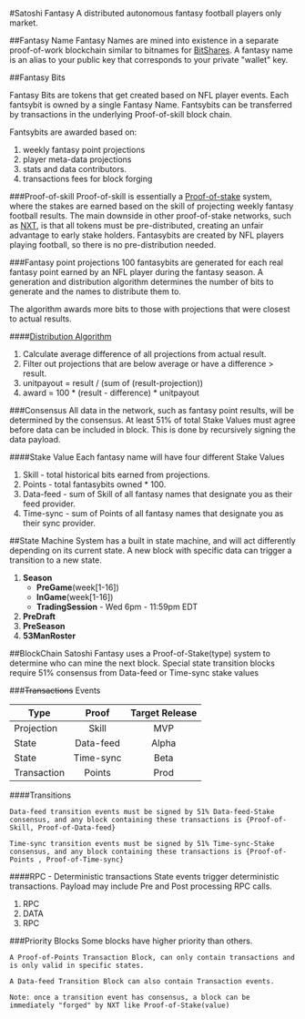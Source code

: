 #Satoshi Fantasy
A distributed autonomous fantasy football players only market.  

##Fantasy Name
Fantasy Names are mined into existence in a separate proof-of-work blockchain similar to bitnames for [BitShares](https://github.com/InvictusInnovations/BitShares). A fantasy name is an alias to your public key that corresponds to your private "wallet" key. 

##Fantasy Bits

Fantasy Bits are tokens that get created based on NFL player events.  Each fantsybit is owned by a single Fantasy Name. Fantsybits can be transferred by transactions in the underlying Proof-of-skill block chain.    

Fantsybits are awarded based on:

1. weekly fantasy point projections 
2. player meta-data projections
3. stats and data contributors.
4. transactions fees for block forging

###Proof-of-skill
Proof-of-skill is essentially a [Proof-of-stake](http://en.wikipedia.org/wiki/Proof-of-stake) system, where the stakes are earned based on the skill of projecting weekly fantasy football results. The main downside in other proof-of-stake networks, such as [NXT](http://wiki.nxtcrypto.org/wiki/Whitepaper:Nxt#Proof-of-Stake), is that all tokens must be pre-distributed, creating an unfair advantage to early stake holders. Fantasybits are created by NFL players playing football, so there is no pre-distribution needed.  


###Fantasy point projections
100 fantasybits are generated for each real fantasy point earned by an NFL player during the fantasy season. A generation and distribution algorithm determines the number of bits to generate and the names to distribute them to.

The algorithm awards more bits to those with projections that were closest to actual results. 

####[Distribution Algorithm](https://github.com/jaybny/fantasybit/blob/master/src/DistributionAlgo.cpp) 
1. Calculate average difference of all projections from actual result. 
2. Filter out projections that are below average or have a difference > result.
3. unitpayout = result / (sum of (result-projection))
4. award = 100 * (result - difference) * unitpayout 


###Consensus 
All data in the network, such as fantasy point results, will be determined by the consensus. At least 51% of total Stake Values must agree before data can be included in block. This is done by recursively signing the data payload. 

####Stake Value
Each fantasy name will have four different Stake Values

1. Skill - total historical bits earned from projections.
2. Points - total fantasybits owned * 100. 
2. Data-feed - sum of Skill of all fantasy names that designate you as their feed provider.
3. Time-sync - sum of Points of all fantasy names that designate you as their sync provider.  


##State Machine
System has a built in state machine, and will act differently depending on its current state. A new block with specific data can trigger a transition to a new state. 

1. **Season**
 	- **PreGame**(week[1-16])  
	- **InGame**(week[1-16]) 
	- **TradingSession** - Wed 6pm - 11:59pm EDT 
4. **PreDraft** 
5. **PreSeason**
6. **53ManRoster**

##BlockChain
Satoshi Fantasy uses a Proof-of-Stake(type) system to determine who can mine the next block. Special state transition blocks require 51% consensus from Data-feed or Time-sync stake values 

###~~Transactions~~ Events


Type |Proof      |Target Release  
-----|:---------:|:------:
Projection|Skill|MVP 
State|Data-feed  |Alpha
State|Time-sync  |Beta
Transaction|Points|Prod

####Transitions

````
Data-feed transition events must be signed by 51% Data-feed-Stake consensus, and any block containing these transactions is {Proof-of-Skill, Proof-of-Data-feed}

Time-sync transition events must be signed by 51% Time-sync-Stake consensus, and any block containing these transactions is {Proof-of-Points , Proof-of-Time-sync}
````
####RPC - Deterministic transactions
State events trigger deterministic transactions. Payload may include Pre and Post processing RPC calls. 

1. RPC
2. DATA
3. RPC 

###Priority Blocks
Some blocks have higher priority than others.

````
A Proof-of-Points Transaction Block, can only contain transactions and is only valid in specific states.  

A Data-feed Transition Block can also contain Transaction events. 

Note: once a transition event has consensus, a block can be immediately "forged" by NXT like Proof-of-Stake(value)

````
